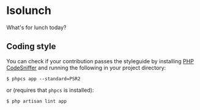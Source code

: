# Isolunch

What's for lunch today?

## Coding style

You can check if your contribution passes the styleguide by installing [PHP CodeSniffer](https://github.com/squizlabs/PHP_CodeSniffer) and running the following in your project directory:

```
$ phpcs app --standard=PSR2
```

or (requires that `phpcs` is installed):

```
$ php artisan lint app
```
